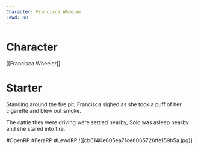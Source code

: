```yaml
---
Character: Francisca Wheeler
Lewd: NO
---
```

# Character
[[Francisca Wheeler]]

# Starter
Standing around the fire pit, Francisca sighed as she took a puff of her cigarette and blew out smoke.

The cattle they were driving were settled nearby, Solo was asleep nearby and she stared into fire.

#OpenRP #FeraRP #LewdRP
![[cb6140e605ea71ce8065726ffe159b5a.jpg]]